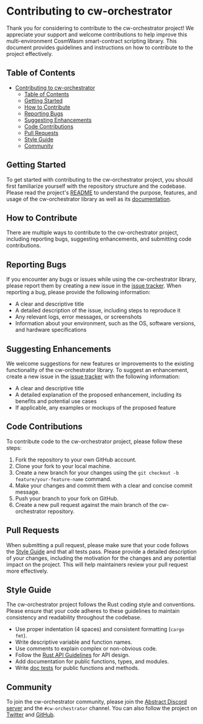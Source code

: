 Contributing to cw-orchestrator
====================

Thank you for considering to contribute to the cw-orchestrator project! We appreciate your support and welcome contributions to help improve this multi-environment CosmWasm smart-contract scripting library. This document provides guidelines and instructions on how to contribute to the project effectively.

Table of Contents
-----------------

- [Contributing to cw-orchestrator](#contributing-to-cw-orchestrator)
  - [Table of Contents](#table-of-contents)
  - [Getting Started](#getting-started)
  - [How to Contribute](#how-to-contribute)
  - [Reporting Bugs](#reporting-bugs)
  - [Suggesting Enhancements](#suggesting-enhancements)
  - [Code Contributions](#code-contributions)
  - [Pull Requests](#pull-requests)
  - [Style Guide](#style-guide)
  - [Community](#community)


Getting Started
---------------

To get started with contributing to the cw-orchestrator project, you should first familiarize yourself with the repository structure and the codebase. Please read the project's <a href="https://github.com/AbstractSDK/cw-orchestrator/" target="_blank">README</a> to understand the purpose, features, and usage of the cw-orchestrator library as well as its <a href="https://orchestrator.abstract.money" target="_blank">documentation</a>.

How to Contribute
-----------------

There are multiple ways to contribute to the cw-orchestrator project, including reporting bugs, suggesting enhancements, and submitting code contributions.

Reporting Bugs
------------------

If you encounter any bugs or issues while using the cw-orchestrator library, please report them by creating a new issue in the <a href="https://github.com/AbstractSDK/cw-orchestrator/issues" target="_blank">issue tracker</a>. When reporting a bug, please provide the following information:

* A clear and descriptive title
* A detailed description of the issue, including steps to reproduce it
* Any relevant logs, error messages, or screenshots
* Information about your environment, such as the OS, software versions, and hardware specifications

Suggesting Enhancements
------------------

We welcome suggestions for new features or improvements to the existing functionality of the cw-orchestrator library. To suggest an enhancement, create a new issue in the <a href="https://github.com/AbstractSDK/cw-orchestrator/issues" target="_blank">issue tracker</a> with the following information:

* A clear and descriptive title
* A detailed explanation of the proposed enhancement, including its benefits and potential use cases
* If applicable, any examples or mockups of the proposed feature

Code Contributions
------------------

To contribute code to the cw-orchestrator project, please follow these steps:

1. Fork the repository to your own GitHub account.
2. Clone your fork to your local machine.
3. Create a new branch for your changes using the `git checkout -b feature/your-feature-name` command.
4. Make your changes and commit them with a clear and concise commit message.
5. Push your branch to your fork on GitHub.
6. Create a new pull request against the main branch of the cw-orchestrator repository.

Pull Requests
------------------

When submitting a pull request, please make sure that your code follows the [Style Guide](#style-guide) and that all tests pass. Please provide a detailed description of your changes, including the motivation for the changes and any potential impact on the project. This will help maintainers review your pull request more effectively.

Style Guide
-----------

The cw-orchestrator project follows the Rust coding style and conventions. Please ensure that your code adheres to these guidelines to maintain consistency and readability throughout the codebase.

* Use proper indentation (4 spaces) and consistent formatting (`cargo fmt`).
* Write descriptive variable and function names.
* Use comments to explain complex or non-obvious code.
* Follow the <a href="https://rust-lang.github.io/api-guidelines/" target="_blank">Rust API Guidelines</a> for API design.
* Add documentation for public functions, types, and modules.
* Write <a href="https://doc.rust-lang.org/rustdoc/documentation-tests.html" target="_blank">doc tests</a>
    for public functions and methods.

Community
---------

To join the cw-orchestrator community, please join the <a href="https://discord.gg/uch3Tq3aym" target="_blank">Abstract Discord server</a> and the `#cw-orchestrator` channel. You can also follow the project on <a href="https://twitter.com/AbstractSDK" target="_blank">Twitter</a> and <a href="https://github.com/AbstractSDK" target="_blank">GitHub</a>.
